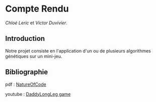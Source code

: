 # Compte Rendu
_Chloé Leric_ et _Victor Duvivier_.

## Introduction
Notre projet consiste en l'application d'un ou de plusieurs algorithmes génétiques sur un mini-jeu.

[//]: # (<iframe width="560" height="315" src="https://www.youtube.com/embed/noNl_cvYLu8" frameborder="0" allow="accelerometer; autoplay; encrypted-media; gyroscope; picture-in-picture" allowfullscreen></iframe>)

## Bibliographie
pdf
: [NatureOfCode](https://natureofcode.com/book/chapter-5-physics-libraries/)

youtube
: [DaddyLongLeg game](https://www.youtube.com/embed/noNl_cvYLu8)
